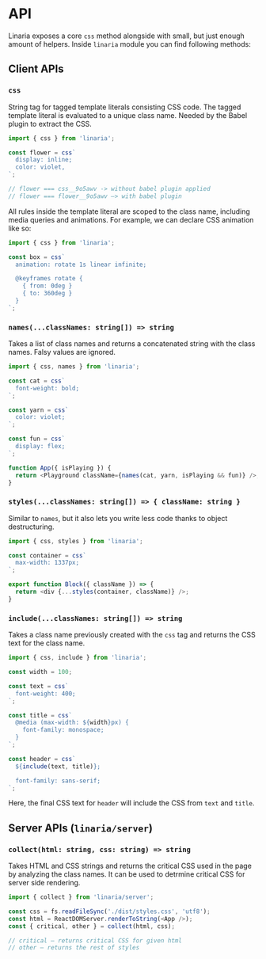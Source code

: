 # API

Linaria exposes a core `css` method alongside with small, but just enough amount of helpers. Inside `linaria` module you can find following methods:

## Client APIs

### `css`

String tag for tagged template literals consisting CSS code. The tagged template literal is evaluated to a unique class name. Needed by the Babel plugin to extract the CSS.

```js
import { css } from 'linaria';

const flower = css`
  display: inline;
  color: violet,
`;

// flower === css__9o5awv -> without babel plugin applied
// flower === flower__9o5awv –> with babel plugin
```

All rules inside the template literal are scoped to the class name, including media queries and animations. For example, we can declare CSS animation like so:

```js
import { css } from 'linaria';

const box = css`
  animation: rotate 1s linear infinite;

  @keyframes rotate {
    { from: 0deg }
    { to: 360deg }
  }
`;
```

### `names(...classNames: string[]) => string`

Takes a list of class names and returns a concatenated string with the class names. Falsy values are ignored.

```js
import { css, names } from 'linaria';

const cat = css`
  font-weight: bold;
`;

const yarn = css`
  color: violet;
`;

const fun = css`
  display: flex;
`;

function App({ isPlaying }) {
  return <Playground className={names(cat, yarn, isPlaying && fun)} />;
}
```

### `styles(...classNames: string[]) => { className: string }`

Similar to `names`, but it also lets you write less code thanks to object destructuring.

```js
import { css, styles } from 'linaria';

const container = css`
  max-width: 1337px;
`;

export function Block({ className }) => {
  return <div {...styles(container, className)} />;
}
```

### `include(...classNames: string[]) => string`

Takes a class name previously created with the `css` tag and returns the CSS text for the class name.

```js
import { css, include } from 'linaria';

const width = 100;

const text = css`
  font-weight: 400;
`;

const title = css`
  @media (max-width: ${width}px) {
    font-family: monospace;
  }
`;

const header = css`
  ${include(text, title)};

  font-family: sans-serif;
`;
```

Here, the final CSS text for `header` will include the CSS from `text` and `title`.

## Server APIs (`linaria/server`)

### `collect(html: string, css: string) => string`

Takes HTML and CSS strings and returns the critical CSS used in the page by analyzing the class names. It can be used to detrmine critical CSS for server side rendering.

```js
import { collect } from 'linaria/server';

const css = fs.readFileSync('./dist/styles.css', 'utf8');
const html = ReactDOMServer.renderToString(<App />);
const { critical, other } = collect(html, css);

// critical – returns critical CSS for given html
// other – returns the rest of styles
```
